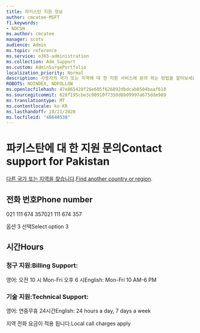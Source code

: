 ```yaml
---
title: 파키스탄 지원 정보
author: cmcatee-MSFT
f1.keywords:
- NOCSH
ms.author: cmcatee
manager: scotv
audience: Admin
ms.topic: reference
ms.service: o365-administration
ms.collection: Adm_Support
ms.custom: AdminSurgePortfolio
localization_priority: Normal
description: 사용자의 국가 또는 지역에 대 한 지원 서비스에 문의 하는 방법을 알아보세요.
ROBOTS: NOINDEX, NOFOLLOW
ms.openlocfilehash: 47e865428f26e605f626092dbdcab0504baaf610
ms.sourcegitcommit: 628f195cbe3c00910f7350d8b09997a675dde989
ms.translationtype: MT
ms.contentlocale: ko-KR
ms.lasthandoff: 10/21/2020
ms.locfileid: "48640538"
---
```

# <a name="contact-support-for-pakistan"></a><span data-ttu-id="92ae5-103">파키스탄에 대 한 지원 문의</span><span class="sxs-lookup"><span data-stu-id="92ae5-103">Contact support for Pakistan</span></span>

<span data-ttu-id="92ae5-104">[다른 국가 또는 지역을 찾습니다](../contact-support-for-business-products.md).</span><span class="sxs-lookup"><span data-stu-id="92ae5-104">[Find another country or region](../contact-support-for-business-products.md).</span></span>

## <a name="phone-number"></a><span data-ttu-id="92ae5-105">전화 번호</span><span class="sxs-lookup"><span data-stu-id="92ae5-105">Phone number</span></span>
<span data-ttu-id="92ae5-106">021 111 674 357</span><span class="sxs-lookup"><span data-stu-id="92ae5-106">021 111 674 357</span></span>

<span data-ttu-id="92ae5-107">옵션 3 선택</span><span class="sxs-lookup"><span data-stu-id="92ae5-107">Select option 3</span></span>

## <a name="hours"></a><span data-ttu-id="92ae5-108">시간</span><span class="sxs-lookup"><span data-stu-id="92ae5-108">Hours</span></span>
### <a name="billing-support"></a><span data-ttu-id="92ae5-109">청구 지원:</span><span class="sxs-lookup"><span data-stu-id="92ae5-109">Billing Support:</span></span>

<span data-ttu-id="92ae5-110">영어: 오전 10 시 Mon-Fri 오후 6 시</span><span class="sxs-lookup"><span data-stu-id="92ae5-110">English: Mon-Fri 10 AM-6 PM</span></span>

### <a name="technical-support"></a><span data-ttu-id="92ae5-111">기술 지원:</span><span class="sxs-lookup"><span data-stu-id="92ae5-111">Technical Support:</span></span>

<span data-ttu-id="92ae5-112">영어: 연중무휴 24시간</span><span class="sxs-lookup"><span data-stu-id="92ae5-112">English: 24 hours a day, 7 days a week</span></span>

<span data-ttu-id="92ae5-113">지역 전화 요금이 적용 됩니다.</span><span class="sxs-lookup"><span data-stu-id="92ae5-113">Local call charges apply</span></span>
